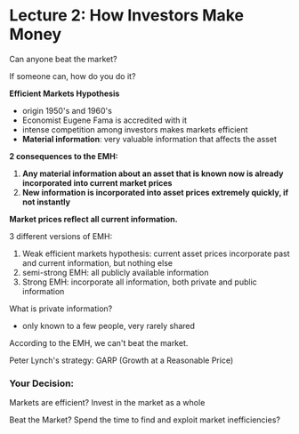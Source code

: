 # Lecture 2: How Investors Make Money

Can anyone beat the market?

If someone can, how do you do it?

**Efficient Markets Hypothesis**

- origin 1950's and 1960's
- Economist Eugene Fama is accredited with it
- intense competition among investors makes markets efficient
- **Material information**: very valuable information that affects the asset



**2 consequences to the EMH:**

1. **Any material information about an asset that is known now is already incorporated into current market prices**
2. **New information is incorporated into asset prices extremely quickly, if not instantly**



**Market prices reflect all current information.**

3 different versions of EMH:

1. Weak efficient markets hypothesis: current asset prices incorporate past and current information, but nothing else
2. semi-strong EMH: all publicly available information
3. Strong EMH: incorporate all information, both private and public information

What is private information?

- only known to a few people, very rarely shared



According to the EMH, we can't beat the market.

Peter Lynch's strategy: GARP (Growth at a Reasonable Price)

### Your Decision:

Markets are efficient?
Invest in the market as a whole



Beat the Market?
Spend the time to find and exploit market inefficiencies?